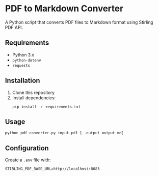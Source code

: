 # PDF to Markdown Converter

A Python script that converts PDF files to Markdown format using Stirling PDF API.

## Requirements
- Python 3.x
- `python-dotenv`
- `requests`

## Installation
1. Clone this repository
2. Install dependencies:
   ```
   pip install -r requirements.txt
   ```

## Usage
```
python pdf_converter.py input.pdf [--output output.md]
```

## Configuration
Create a `.env` file with:
```
STIRLING_PDF_BASE_URL=http://localhost:8083
```